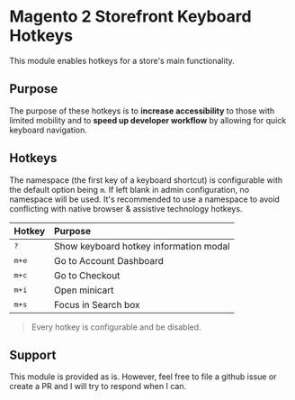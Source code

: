 # Magento 2 Storefront Keyboard Hotkeys

This module enables hotkeys for a store's main functionality.

## Purpose

The purpose of these hotkeys is to **increase accessibility** to those with limited mobility and to **speed up developer workflow** by allowing for quick keyboard navigation.

## Hotkeys

The namespace (the first key of a keyboard shortcut) is configurable with the default option being `m`. If left blank in admin configuration, no namespace will be used. It's recommended to use a namespace to avoid conflicting with native browser & assistive technology hotkeys.

| Hotkey | Purpose |
| :------------------- | :----------------- |
| <kbd>?</kbd> | Show keyboard hotkey information modal
| <kbd>m+e</kbd> | Go to Account Dashboard
| <kbd>m+c</kbd> | Go to Checkout
| <kbd>m+i</kbd> | Open minicart
| <kbd>m+s</kbd> | Focus in Search box

> Every hotkey is configurable and be disabled.

## Support

This module is provided as is. However, feel free to file a github issue or create a PR and I will try to respond when I can.